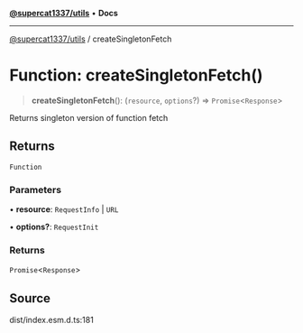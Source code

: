 [**@supercat1337/utils**](../README.md) • **Docs**

***

[@supercat1337/utils](../README.md) / createSingletonFetch

# Function: createSingletonFetch()

> **createSingletonFetch**(): (`resource`, `options`?) => `Promise`\<`Response`\>

Returns singleton version of function fetch

## Returns

`Function`

### Parameters

• **resource**: `RequestInfo` \| `URL`

• **options?**: `RequestInit`

### Returns

`Promise`\<`Response`\>

## Source

dist/index.esm.d.ts:181

